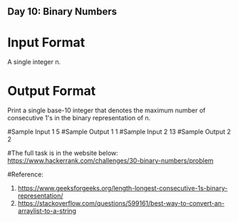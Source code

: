 ## Day 10: Binary Numbers

# Input Format
A single integer n.

# Output Format
Print a single base-10 integer that denotes the maximum number of consecutive 1's in the binary representation of n.

#Sample Input 1
5
#Sample Output 1
1
#Sample Input 2
13
#Sample Output 2
2

#The full task is in the website below:
https://www.hackerrank.com/challenges/30-binary-numbers/problem

#Reference:
1. https://www.geeksforgeeks.org/length-longest-consecutive-1s-binary-representation/
2. https://stackoverflow.com/questions/599161/best-way-to-convert-an-arraylist-to-a-string
